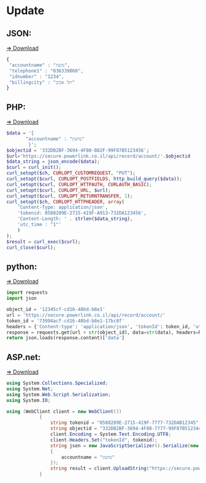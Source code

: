 # Update

## JSON: 
<a href="https://github.com/powerlink/Rest-API/blob/master/Update/update-json.json">=> Download</a>

```javascript
{
 "accountname" : "משה",
 "telephone1" : "036339060",
 "idnumber" : "1234",
 "billingcity" : "תל אביב"
}
```

## PHP:
<a href="https://github.com/powerlink/Rest-API/blob/master/Update/update-php.php">=> Download</a>

```php
$data = '{
       "accountname" : "מושון"
        }';
$objectid = '332DB2BF-3694-4F80-B82F-99F87B5123456';		
$url='https://secure.powerlink.co.il/api/record/account/'.$objectid
$data_string = json_encode($data);  
$curl = curl_init();
curl_setopt($ch, CURLOPT_CUSTOMREQUEST, "PUT");
curl_setopt($curl, CURLOPT_POSTFIELDS, http_build_query($data));                                                                   
curl_setopt($curl, CURLOPT_HTTPAUTH, CURLAUTH_BASIC);
curl_setopt($curl, CURLOPT_URL, $url);
curl_setopt($curl, CURLOPT_RETURNTRANSFER, 1);
curl_setopt($ch, CURLOPT_HTTPHEADER, array(                                                                          
    'Content-Type: application/json',
    'tokenid: 0588209E-2715-419F-A913-732DA123456',                                                                                
    'Content-Length: ' . strlen($data_string),
	'utc_time : "1"'
	)                                                                       
); 
$result = curl_exec($curl);
curl_close($curl);
```

## python:
<a href="https://github.com/powerlink/Rest-API/blob/master/Update/update-python.py">=> Download</a>

```python
import requests
import json

object_id = '12345cf-cd16-48bd-b8e1'
url = 'https://secure.powerlink.co.il/api/record/account/'
token_id = '73994acf-cd16-48bd-b8e1-17bc8f'
headers = {'Content-type': 'application/json', 'tokenId': token_id, 'utc_time' : str(1)}
response = requests.get(url + str(object_id), data=str(data), headers=headers)
return json.loads(response.content)['data']
```

## ASP.net:
<a href="https://github.com/powerlink/Rest-API/blob/master/Update/update-c.cs">=> Download</a>

```c#
using System.Collections.Specialized;
using System.Net;
using System.Web.Script.Serialization;
using System.IO;

using (WebClient client = new WebClient())
            {
                string tokenid = "0588209E-2715-419F-7777-732DAB12345"; 
                string objectid = "332DB2BF-3694-4F80-7777-99F87B512344";
                client.Encoding = System.Text.Encoding.UTF8;
                client.Headers.Set("tokenId", tokenid);
                string json = new JavaScriptSerializer().Serialize(new
                {
                    accountname = "מושון"
                });
                string result = client.UploadString("https://secure.powerlink.co.il/api/record/account/" + objectid, "PUT", json);
            }
```
